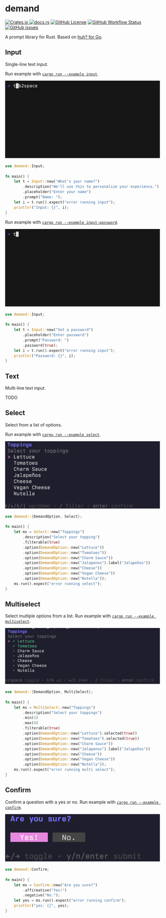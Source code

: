 # demand

[![Crates.io](https://img.shields.io/crates/v/demand)
](https://crates.io/crates/demand)
[![docs.rs](https://img.shields.io/docsrs/demand)](https://docs.rs/demand)
[![GitHub License](https://img.shields.io/github/license/jdx/demand)](./LICENSE)
[![GitHub Workflow Status](https://img.shields.io/github/actions/workflow/status/jdx/demand/test.yml)](https://github.com/jdx/demand/actions/workflows/test.yml)
[![GitHub issues](https://img.shields.io/github/issues/jdx/demand)](http://github.com/jdx/demand/issues)

A prompt library for Rust. Based on [huh? for Go](https://github.com/charmbracelet/huh).

## Input

Single-line text input.

Run example with [`cargo run --example input`](./examples/input.rs).

![Input](./assets/input.gif)

```rust
use demand::Input;

fn main() {
    let t = Input::new("What's your name?")
        .description("We'll use this to personalize your experience.")
        .placeholder("Enter your name")
        .prompt("Name: ");
    let i = t.run().expect("error running input");
    println!("Input: {}", i);
}
```

Run example with [`cargo run --example input-password`](./examples/input-password.rs).

![Input](./assets/input-password.gif)

```rust
use demand::Input;

fn main() {
    let t = Input::new("Set a password")
        .placeholder("Enter password")
        .prompt("Password: ")
        .password(true);
    let i = t.run().expect("error running input");
    println!("Password: {}", i);
}
```

## Text

Multi-line text input.

TODO

## Select

Select from a list of options.

Run example with [`cargo run --example select`](./examples/select.rs).

![Select](./assets/select.png)

```rust
use demand::{DemandOption, Select};

fn main() {
    let ms = Select::new("Toppings")
        .description("Select your topping")
        .filterable(true)
        .option(DemandOption::new("Lettuce"))
        .option(DemandOption::new("Tomatoes"))
        .option(DemandOption::new("Charm Sauce"))
        .option(DemandOption::new("Jalapenos").label("Jalapeños"))
        .option(DemandOption::new("Cheese"))
        .option(DemandOption::new("Vegan Cheese"))
        .option(DemandOption::new("Nutella"));
    ms.run().expect("error running select");
}
```

## Multiselect

Select multiple options from a list.
Run example with [`cargo run --example multiselect`](./examples/multiselect.rs).

![Multiselect](./assets/multiselect.png)

```rust
use demand::{DemandOption, MultiSelect};

fn main() {
    let ms = MultiSelect::new("Toppings")
        .description("Select your toppings")
        .min(1)
        .max(4)
        .filterable(true)
        .option(DemandOption::new("Lettuce").selected(true))
        .option(DemandOption::new("Tomatoes").selected(true))
        .option(DemandOption::new("Charm Sauce"))
        .option(DemandOption::new("Jalapenos").label("Jalapeños"))
        .option(DemandOption::new("Cheese"))
        .option(DemandOption::new("Vegan Cheese"))
        .option(DemandOption::new("Nutella"));
    ms.run().expect("error running multi select");
}
```

## Confirm

Confirm a question with a yes or no.
Run example with [`cargo run --example confirm`](./examples/confirm.rs).

![Confirm](./assets/confirm.png)

```rust
use demand::Confirm;

fn main() {
    let ms = Confirm::new("Are you sure?")
        .affirmative("Yes!")
        .negative("No.");
    let yes = ms.run().expect("error running confirm");
    println!("yes: {}", yes);
}
```
